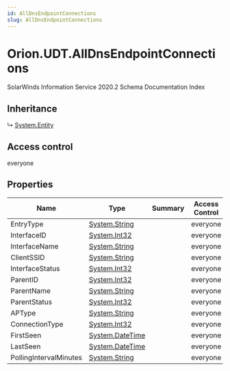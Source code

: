 ```yaml
---
id: AllDnsEndpointConnections
slug: AllDnsEndpointConnections
---
```


# Orion.UDT.AllDnsEndpointConnections

SolarWinds Information Service 2020.2 Schema Documentation Index

## Inheritance

↳ [System.Entity](./../System/Entity)

## Access control

everyone

## Properties

| Name | Type | Summary | Access Control |
| ------ | ------ | ------ | ------ |
| EntryType | [System.String](https://docs.microsoft.com/en-us/dotnet/api/system.string) |  | everyone |
| InterfaceID | [System.Int32](https://docs.microsoft.com/en-us/dotnet/api/system.int32) |  | everyone |
| InterfaceName | [System.String](https://docs.microsoft.com/en-us/dotnet/api/system.string) |  | everyone |
| ClientSSID | [System.String](https://docs.microsoft.com/en-us/dotnet/api/system.string) |  | everyone |
| InterfaceStatus | [System.Int32](https://docs.microsoft.com/en-us/dotnet/api/system.int32) |  | everyone |
| ParentID | [System.Int32](https://docs.microsoft.com/en-us/dotnet/api/system.int32) |  | everyone |
| ParentName | [System.String](https://docs.microsoft.com/en-us/dotnet/api/system.string) |  | everyone |
| ParentStatus | [System.Int32](https://docs.microsoft.com/en-us/dotnet/api/system.int32) |  | everyone |
| APType | [System.String](https://docs.microsoft.com/en-us/dotnet/api/system.string) |  | everyone |
| ConnectionType | [System.Int32](https://docs.microsoft.com/en-us/dotnet/api/system.int32) |  | everyone |
| FirstSeen | [System.DateTime](https://docs.microsoft.com/en-us/dotnet/api/system.datetime) |  | everyone |
| LastSeen | [System.DateTime](https://docs.microsoft.com/en-us/dotnet/api/system.datetime) |  | everyone |
| PollingIntervalMinutes | [System.String](https://docs.microsoft.com/en-us/dotnet/api/system.string) |  | everyone |

